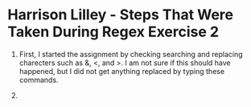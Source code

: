 # Harrison Lilley - Steps That Were Taken During Regex Exercise 2

1. First, I started the assignment by checking searching and replacing charecters such as &, <, and >. I am not sure if this should have happened, but I did not get anything replaced by typing these commands.

2. 